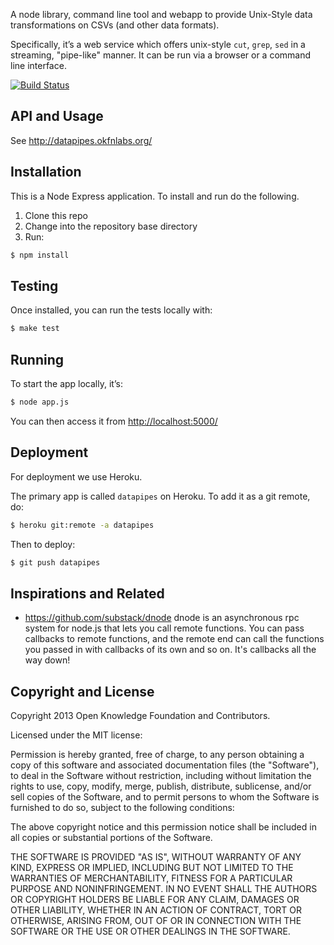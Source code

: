 A node library, command line tool and webapp to provide Unix-Style data transformations on CSVs (and other data formats).

Specifically, it’s a web service which offers unix-style `cut`, `grep`, `sed`
in a streaming, "pipe-like" manner. It can be run via a browser or a command
line interface.

[![Build
Status](https://travis-ci.org/okfn/datapipes.png)](https://travis-ci.org/okfn/datapipes)

## API and Usage

See <http://datapipes.okfnlabs.org/>

## Installation

This is a Node Express application. To install and run do the following.

1. Clone this repo
2. Change into the repository base directory
3. Run:

```bash
$ npm install
```

## Testing

Once installed, you can run the tests locally with:

```bash
$ make test
```

## Running

To start the app locally, it’s:

```bash
$ node app.js
```

You can then access it from <http://localhost:5000/>

## Deployment

For deployment we use Heroku.

The primary app is called `datapipes` on Heroku. To add it as a git remote, do:

```bash
$ heroku git:remote -a datapipes
```

Then to deploy:

```bash
$ git push datapipes
```

## Inspirations and Related

* https://github.com/substack/dnode dnode is an asynchronous rpc system for
  node.js that lets you call remote functions. You can pass callbacks to remote
  functions, and the remote end can call the functions you passed in with
  callbacks of its own and so on. It's callbacks all the way down!

## Copyright and License

Copyright 2013 Open Knowledge Foundation and Contributors.

Licensed under the MIT license:

Permission is hereby granted, free of charge, to any person obtaining a copy
of this software and associated documentation files (the "Software"), to deal
in the Software without restriction, including without limitation the rights
to use, copy, modify, merge, publish, distribute, sublicense, and/or sell
copies of the Software, and to permit persons to whom the Software is
furnished to do so, subject to the following conditions:

The above copyright notice and this permission notice shall be included in
all copies or substantial portions of the Software.

THE SOFTWARE IS PROVIDED "AS IS", WITHOUT WARRANTY OF ANY KIND, EXPRESS OR
IMPLIED, INCLUDING BUT NOT LIMITED TO THE WARRANTIES OF MERCHANTABILITY,
FITNESS FOR A PARTICULAR PURPOSE AND NONINFRINGEMENT. IN NO EVENT SHALL THE
AUTHORS OR COPYRIGHT HOLDERS BE LIABLE FOR ANY CLAIM, DAMAGES OR OTHER
LIABILITY, WHETHER IN AN ACTION OF CONTRACT, TORT OR OTHERWISE, ARISING FROM,
OUT OF OR IN CONNECTION WITH THE SOFTWARE OR THE USE OR OTHER DEALINGS IN
THE SOFTWARE.


